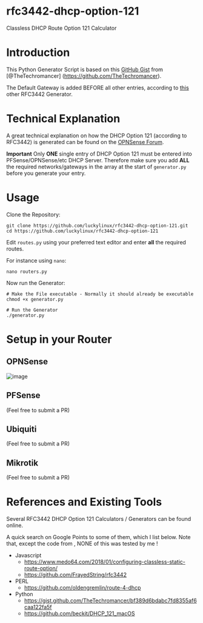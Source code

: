 # rfc3442-dhcp-option-121
Classless DHCP Route Option 121 Calculator

# Introduction
This Python Generator Script is based on this [GitHub Gist](https://gist.github.com/TheTechromancer/bf389d6bdabc7fd8355af6caa122fa5f) from [@TheTechromancer] (https://github.com/TheTechromancer).

The Default Gateway is added BEFORE all other entries, according to [this](https://www.medo64.com/2018/01/configuring-classless-static-route-option/) other RFC3442 Generator.

# Technical Explanation
A great technical explanation on how the DHCP Option 121 (according to RFC3442) is generated can be found on the [OPNSense Forum](https://forum.opnsense.org/index.php?topic=1972.0).

**Important** Only **ONE** single entry of DHCP Option 121 must be entered into PFSense/OPNSense/etc DHCP Server.
Therefore make sure you add **ALL** the required networks/gateways in the array at the start of `generator.py` before you generate your entry.

# Usage
Clone the Repository:
```
git clone https://github.com/luckylinux/rfc3442-dhcp-option-121.git
cd https://github.com/luckylinux/rfc3442-dhcp-option-121
```

Edit `routes.py` using your preferred text editor and enter **all** the required routes.

For instance using `nano`:
```
nano routers.py
```

Now run the Generator:
```
# Make the File executable - Normally it should already be executable
chmod +x generator.py

# Run the Generator
./generator.py
```

# Setup in your Router
## OPNSense
![image](https://github.com/luckylinux/rfc3442-dhcp-option-121/assets/7126291/4aaa5dbc-076f-466f-b427-e8a0d644350f)

## PFSense
(Feel free to submit a PR)

## Ubiquiti
(Feel free to submit a PR)

## Mikrotik
(Feel free to submit a PR)

# References and Existing Tools
Several RFC3442 DHCP Option 121 Calculators / Generators can be found online.

A quick search on Google Points to some of them, which I list below.
Note that, except the code from , NONE of this was tested by me !

- Javascript
  - https://www.medo64.com/2018/01/configuring-classless-static-route-option/
  - https://github.com/FrayedString/rfc3442
- PERL
   - https://github.com/oldengremlin/route-4-dhcp
- Python
   - https://gist.github.com/TheTechromancer/bf389d6bdabc7fd8355af6caa122fa5f
   - https://github.com/beckit/DHCP_121_macOS
